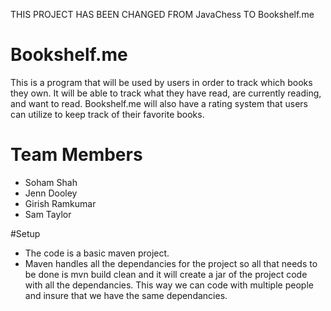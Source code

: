 THIS PROJECT HAS BEEN CHANGED FROM JavaChess TO Bookshelf.me

# Bookshelf.me
This is a program that will be used by users in order to track which books they own. It will be able to track what they have read, are currently reading, and want to read. Bookshelf.me will also have a rating system that users can utilize to keep track of their favorite books.


# Team Members
- Soham Shah
-	Jenn Dooley
-	Girish Ramkumar
-	Sam Taylor

#Setup
- The code is a basic maven project.
- Maven handles all the dependancies for the project so all that needs to be done is mvn build clean and it will create a jar of the project code with all the dependancies. This way we can code with multiple people and insure that we have the same dependancies. 


